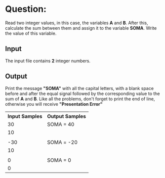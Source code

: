 # Question:

Read two integer values, in this case, the variables **A** and **B**. After this, calculate the sum between them and assign it to the variable **SOMA**. Write the value of this variable.

## Input

The input file contains **2** integer numbers.

## Output

Print the message **"SOMA"** with all the capital letters, with a blank space before and after the equal signal followed by the corresponding value to the sum of **A** and **B**. Like all the problems, don't forget to print the end of line, otherwise you will receive **"Presentation Error"**


<table>
    <tr>
        <th>Input Samples</th>
        <th>Output Samples</th>
    </tr>
    <tr></tr>
    <tr>
        <td>30</td>
        <td>SOMA = 40</td>
    </tr>
    <tr></tr>
    <tr>
        <td>10</td>
        <td></td>
    </tr>
    <tr></tr>
    <tr>
        <td></td>
        <td></td>
    </tr>
    <tr></tr>
    <tr>
        <td>-30</td>
        <td>SOMA = -20</td>
    </tr>
    <tr></tr>
    <tr>
        <td>10</td>
        <td></td>
    </tr>
    <tr></tr>
    <tr>
        <td></td>
        <td></td>
    </tr>
    <tr></tr>
    <tr>
        <td>0</td>
        <td>SOMA = 0</td>
    </tr>
    <tr></tr>
    <tr>
        <td>0</td>
        <td></td>
    </tr>
</table>
